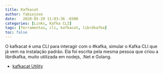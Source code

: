 ```yaml
---
title: Kafkacat
author: fabiojose
date:   2020-05-29 11:03:36 -0300
categories: [Links, Kafka CLI]
tags: [ferramentas, cli, kafkacat, librdkafka]
toc: false
---
```


O kafkacat é uma CLI para interagir com o #kafka, simular o Kafka CLI que já vem na instalação padrão. Ela foi escrita pela mesma pessoa que criou a librdkafka, muito utilizada em nodejs, .Net e Golang.

- [kafkacat Utility](https://docs.confluent.io/current/app-development/kafkacat-usage.html)